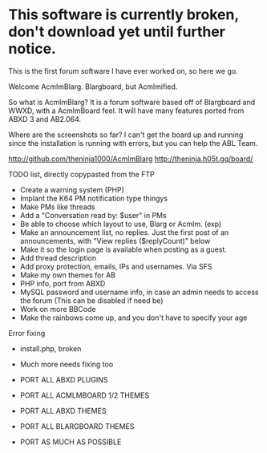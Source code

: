 <h1>This software is currently broken, don't download yet until further notice.</h1>

This is the first forum software I have ever worked on, so here we go.

Welcome AcmlmBlarg. Blargboard, but Acmlmified.

So what is AcmlmBlarg?
It is a forum software based off of Blargboard and WWXD, with a AcmlmBoard feel. It will have many features ported from ABXD 3 and AB2.064.

Where are the screenshots so far?
I can't get the board up and running since the installation is running with errors, but you can help the ABL Team.

http://github.com/theninja1000/AcmlmBlarg
http://theninja.h05t.gq/board/

TODO list, directly copypasted from the FTP

* Create a warning system (PHP)
* Implant the K64 PM notification type thingys
* Make PMs like threads
* Add a "Conversation read by: $user" in PMs
* Be able to choose which layout to use, Blarg or Acmlm. (exp)
* Make an announcement list, no replies. Just the first post of an announcements, with "View replies ($replyCount)" below
* Make it so the login page is available when posting as a guest.
* Add thread description
* Add proxy protection, emails, IPs and usernames. Via SFS
* Make my own themes for AB
* PHP info, port from ABXD
* MySQL password and username info, in case an admin needs to access the forum (This can be disabled if need be)
* Work on more BBCode
* Make the rainbows come up, and you don't have to specify your age

Error fixing
* install.php, broken
* Much more needs fixing too


* PORT ALL ABXD PLUGINS
* PORT ALL ACMLMBOARD 1/2 THEMES
* PORT ALL ABXD THEMES
* PORT ALL BLARGBOARD THEMES
* PORT AS MUCH AS POSSIBLE
